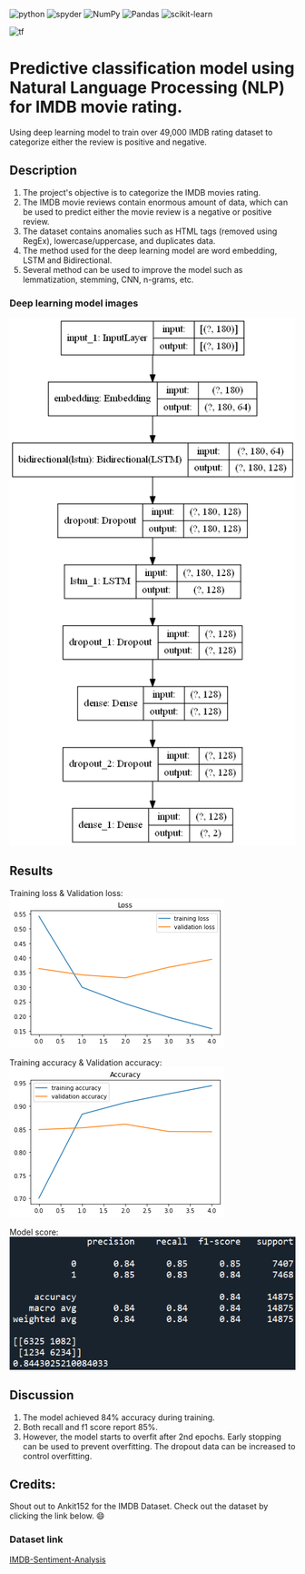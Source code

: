 <a><img alt = 'python' src="https://img.shields.io/badge/Python-14354C?style=for-the-badge&logo=python&logoColor=white"></a>
<a><img alt = 'spyder' src="https://img.shields.io/badge/Spyder%20Ide-FF0000?style=for-the-badge&logo=spyder%20ide&logoColor=white"></a>
![NumPy](https://img.shields.io/badge/numpy-%23013243.svg?style=for-the-badge&logo=numpy&logoColor=white)
![Pandas](https://img.shields.io/badge/pandas-%23150458.svg?style=for-the-badge&logo=pandas&logoColor=white)
![scikit-learn](https://img.shields.io/badge/scikit--learn-%23F7931E.svg?style=for-the-badge&logo=scikit-learn&logoColor=white)

<a><img alt='tf' src="https://img.shields.io/badge/TensorFlow-FF6F00?style=for-the-badge&logo=tensorflow&logoColor=white"></a>


# Predictive classification model using Natural Language Processing (NLP) for IMDB movie rating.
 Using deep learning model to train over 49,000 IMDB rating dataset to categorize either the review is positive and negative.

## Description
1. The project's objective is to categorize the IMDB movies rating. 
2. The IMDB movie reviews contain enormous amount of data, which can be used to predict either the movie review is a negative or positive review. 
3. The dataset contains anomalies such as HTML tags (removed using RegEx), lowercase/uppercase, and duplicates data.
4. The method used for the deep learning model are word embedding, LSTM and Bidirectional.
5. Several method can be used to improve the model such as lemmatization, stemming, CNN, n-grams, etc.

### Deep learning model images
![model_architecture](static/model.png)

## Results
Training loss & Validation loss:
![model_loss](static/loss.png)

Training accuracy & Validation accuracy:
![model_accuracy](static/accuracy.png)

Model score:
![model_score](static/score_sentiment.PNG)

## Discussion
1. The model achieved 84% accuracy during training. 
2. Both recall and f1 score report 85%. 
3. However, the model starts to overfit after 2nd epochs. Early stopping can be used to prevent overfitting. The dropout data can be increased to control overfitting.

## Credits:
Shout out to Ankit152 for the IMDB Dataset. Check out the dataset by clicking the link below. :smile:
### Dataset link
[IMDB-Sentiment-Analysis](https://github.com/Ankit152/IMDB-sentiment-analysis)
